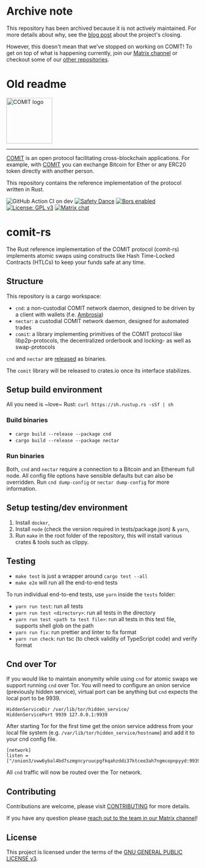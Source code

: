 # Archive note

This repository has been archived because it is not actively maintained.
For more details about why, see the [blog post](https://comit.network/blog/2020/11/09/project-feast-closing-notes) about the project's closing.

However, this doesn't mean that we've stopped on working on COMIT!
To get on top of what is happening currently, join our [Matrix channel](https://matrix.to/#/#comit:matrix.org) or checkout some of our [other repositories](https://github.com/comit-network?q=&type=source&language=&sort=).

# Old readme

<a href="https://comit.network">
<img src="https://comit.network/img/comit-logo-black.svg" height="120px" alt="COMIT logo" />
</a>

---

[COMIT](https://comit.network) is an open protocol facilitating cross-blockchain applications.
For example, with [COMIT](https://comit.network) you can exchange Bitcoin for Ether or any ERC20 token directly with another person.

This repository contains the reference implementation of the protocol written in Rust.

![GitHub Action CI on dev](https://github.com/comit-network/comit-rs/workflows/CI/badge.svg?branch=dev)
[![Safety Dance](https://img.shields.io/badge/unsafe-forbidden-success.svg)](https://github.com/rust-secure-code/safety-dance/)
[![Bors enabled](https://bors.tech/images/badge_small.svg)](https://app.bors.tech/repositories/20717)
[![License: GPL v3](https://img.shields.io/badge/License-GPLv3-blue.svg)](https://www.gnu.org/licenses/gpl-3.0)
[![Matrix chat](https://img.shields.io/badge/chat-on%20matrix-brightgreen?style=flat&logo=matrix)](https://app.element.io/#/room/#comit:matrix.org)

# comit-rs

The Rust reference implementation of the COMIT protocol (comit-rs) implements atomic swaps using constructs like Hash Time-Locked Contracts (HTLCs) to keep your funds safe at any time.

## Structure

This repository is a cargo workspace:

- `cnd`: a non-custodial COMIT network daemon, designed to be driven by a client with wallets (f.e. [Ambrosia](https://github.com/comit-network/ambrosia/))
- `nectar`: a custodial COMIT network daemon, designed for automated trades
- `comit`: a library implementing primitives of the COMIT protocol like libp2p-protocols, the decentralized orderbook and locking- as well as swap-protocols

`cnd` and `nectar` are [released](https://github.com/comit-network/comit-rs/releases) as binaries.

The `comit` library will be released to crates.io once its interface stabilizes.

## Setup build environment

All you need is ~love~ Rust: `curl https://sh.rustup.rs -sSf | sh`

### Build binaries

- `cargo build --release --package cnd`
- `cargo build --release --package nectar`

### Run binaries

Both, `cnd` and `nectar` require a connection to a Bitcoin and an Ethereum full node.
All config file options have sensible defaults but can also be overridden.
Run `cnd dump-config` or `nectar dump-config` for more information.

## Setup testing/dev environment

1. Install `docker`,
2. Install `node` (check the version required in tests/package.json) & `yarn`,
3. Run `make` in the root folder of the repository, this will install various crates & tools such as clippy.

## Testing

- `make test` is just a wrapper around `cargo test --all`
- `make e2e` will run all the end-to-end tests

To run individual end-to-end tests, use `yarn` inside the `tests` folder:

- `yarn run test`: run all tests
- `yarn run test <directory>`: run all tests in the directory
- `yarn run test <path to test file>`: run all tests in this test file, supports shell glob on the path
- `yarn run fix`: run prettier and linter to fix format
- `yarn run check`: run tsc (to check validity of TypeScript code) and verify format

## Cnd over Tor

If you would like to maintain anonymity while using `cnd` for atomic swaps we support running `cnd` over Tor.
You will need to configure an onion service (previously hidden service), virtual port can be anything but `cnd` expects the local port to be 9939.

```
HiddenServiceDir /var/lib/tor/hidden_service/
HiddenServicePort 9939 127.0.0.1:9939
```

After starting Tor for the first time get the onion service address from your local file system (e.g. `/var/lib/tor/hidden_service/hostname`) and add it to your cnd config file.

```
[network]
listen = ["/onion3/vww6ybal4bd7szmgncyruucpgfkqahzddi37ktceo3ah7ngmcopnpyyd:9939"]
```

All `cnd` traffic will now be routed over the Tor network.

## Contributing

Contributions are welcome, please visit [CONTRIBUTING](CONTRIBUTING.md) for more details.

If you have any question please [reach out to the team in our Matrix channel](https://app.element.io/#/room/#comit:matrix.org)!

## License

This project is licensed under the terms of the [GNU GENERAL PUBLIC LICENSE v3](LICENSE.md).
